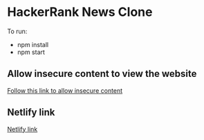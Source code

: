 # HackerRank News Clone
To run:
* npm install
* npm start

## Allow insecure content to view the website
[Follow this link to allow insecure content](https://stackoverflow.com/questions/37387711/page-loaded-over-https-but-requested-an-insecure-xmlhttprequest-endpoint)

## Netlify link
[Netlify link](https://superlative-jalebi-ca2d0f.netlify.app/)

